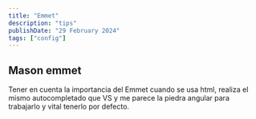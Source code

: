 ```yaml
---
title: "Emmet"
description: "tips"
publishDate: "29 February 2024"
tags: ["config"]
---
```


## Mason emmet

Tener en cuenta la importancia del Emmet cuando se usa html, realiza el mismo
autocompletado que VS y me parece la piedra angular para trabajarlo y vital tenerlo
por defecto.
